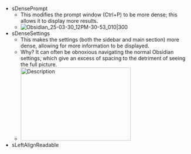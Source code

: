 * sDensePrompt
  * This modifies the prompt window (Ctrl+P) to be more dense; this allows it to display more results.
  * ![Obsidian_25-03-30_12PM-30-53_010|300](https://github.com/user-attachments/assets/8d5ed934-e676-4ac4-8fcd-bdd263edd94d)
* sDenseSettings
  *	This makes the settings (both the sidebar and main section) more dense, allowing for more information to be displayed. 
  *	Why? It can often be obnoxious navigating the normal Obsidian settings, which give an excess of spacing to the detriment of seeing the full picture.
  * <img src="[image.png](https://github.com/user-attachments/assets/207a17b2-5a87-4f08-9815-f2e0242f940e)" alt="Description" width="300" height="200">
* sLeftAlignReadable 
